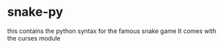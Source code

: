 # snake-py
this contains the python syntax for the famous snake game
It comes with the curses module
